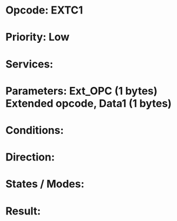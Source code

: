# Opcode: EXTC1
# Priority: Low
# Services: 
# Parameters: Ext_OPC (1 bytes) Extended opcode, Data1 (1 bytes)
# Conditions: 
# Direction: 
# States / Modes: 
# Result: 
